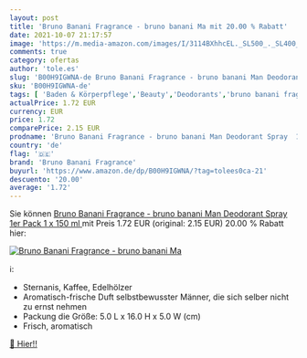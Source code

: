 ```yaml
---
layout: post
title: 'Bruno Banani Fragrance - bruno banani Ma mit 20.00 % Rabatt'
date: 2021-10-07 21:17:57
image: 'https://m.media-amazon.com/images/I/3114BXhhcEL._SL500_._SL400_.jpg'
comments: true
category: ofertas
author: 'tole.es'
slug: 'B00H9IGWNA-de Bruno Banani Fragrance - bruno banani Man Deodorant Spray...'
sku: 'B00H9IGWNA-de'
tags: [ 'Baden & Körperpflege','Beauty','Deodorants','bruno banani fragrance', ]
actualPrice: 1.72 EUR
currency: EUR
price: 1.72
comparePrice: 2.15 EUR
prodname: 'Bruno Banani Fragrance - bruno banani Man Deodorant Spray  1er Pack  1 x 150 ml '
country: 'de'
flag: '🇩🇪'
brand: 'Bruno Banani Fragrance'
buyurl: 'https://www.amazon.de/dp/B00H9IGWNA/?tag=tolees0ca-21'
descuento: '20.00'
average: '1.72'
---
```


Sie können [Bruno Banani Fragrance - bruno banani Man Deodorant Spray  1er Pack  1 x 150 ml ](https://www.amazon.de/dp/B00H9IGWNA/?tag=tolees0ca-21) mit Preis 1.72 EUR (original: 2.15 EUR) 20.00 % Rabatt hier:

[![Bruno Banani Fragrance - bruno banani Ma](https://m.media-amazon.com/images/I/3114BXhhcEL._SL500_._SL400_.jpg)](https://www.amazon.de/dp/B00H9IGWNA/?tag=tolees0ca-21)

ℹ️:

- Sternanis, Kaffee, Edelhölzer
- Aromatisch-frische Duft selbstbewusster Männer, die sich selber nicht zu ernst nehmen
- Packung die Größe: 5.0 L x 16.0 H x 5.0 W (cm)
- Frisch, aromatisch

[🛒 Hier!!](https://www.amazon.de/dp/B00H9IGWNA/?tag=tolees0ca-21)
